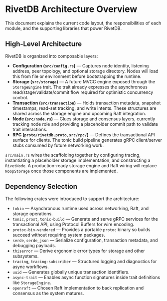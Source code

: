 # RivetDB Architecture Overview

This document explains the current code layout, the responsibilities of each module, and the supporting libraries that power RivetDB.

## High-Level Architecture

RivetDB is organized into composable layers:

- **Configuration (`src/config.rs`)** — Captures node identity, listening address, peer topology, and optional storage directory. Nodes will load this from file or environment before bootstrapping the runtime.
- **Storage (`src/storage`)** — A future MVCC engine exposed through the `StorageEngine` trait. The trait already expresses the asynchronous read/stage/validate/commit flow required for optimistic concurrency control.
- **Transaction (`src/transaction`)** — Holds transaction metadata, snapshot timestamps, read-set tracking, and write intents. These structures are shared across the storage engine and upcoming Raft integration.
- **Node (`src/node.rs`)** — Glues storage and consensus layers, currently tracking node role and providing a placeholder commit path to validate trait interactions.
- **RPC (`proto/rivetdb.proto`, `src/rpc/`)** — Defines the transactional API surface for clients. The tonic build pipeline generates gRPC client/server stubs consumed by future networking work.

`src/main.rs` wires the scaffolding together by configuring tracing, instantiating a placeholder storage implementation, and constructing a `RivetNode`. A production-ready storage engine and Raft wiring will replace `NoopStorage` once those components are implemented.

## Dependency Selection

The following crates were introduced to support the architecture:

- `tokio` — Asynchronous runtime used across networking, Raft, and storage operations.
- `tonic`, `prost`, `tonic-build` — Generate and serve gRPC services for the transactional API, using Protocol Buffers for wire encoding.
- `protoc-bin-vendored` — Provides a portable `protoc` binary so builds succeed without requiring system packages.
- `serde`, `serde_json` — Serialize configuration, transaction metadata, and debugging payloads.
- `thiserror` — Derive ergonomic error types for storage and other subsystems.
- `tracing`, `tracing-subscriber` — Structured logging and diagnostics for async workflows.
- `uuid` — Generates globally unique transaction identifiers.
- `async-trait` — Enables async function signatures inside trait definitions like `StorageEngine`.
- `openraft` — Chosen Raft implementation to back replication and consensus as the system matures.
